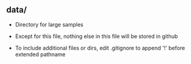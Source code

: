 ## data/

- Directory for large samples

- Except for this file, nothing else in this file will be stored in github

- To include additional files or dirs, edit .gitignore to append '!' before extended pathname

